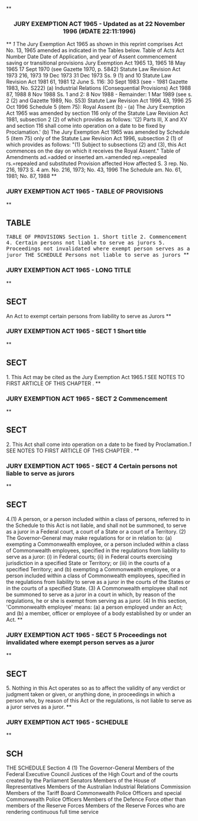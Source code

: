 **<b>

### <center><name>JURY EXEMPTION ACT 1965 - Updated as at 22 November 1996 (#DATE 22:11:1996) </name></center>
</b>** *1* The Jury Exemption Act 1965 as shown in this reprint comprises Act No. 13, 1965 amended as indicated in the Tables below.<lf>                                  Table of Acts<lf> Act<lf> Number         Date          Date of                            Application,<lf> and year        of Assent    commencement                       saving or<lf>                                                                 transitional<lf>                                                                 provisions<lf> Jury Exemption Act 1965<lf> 13, 1965       18 May 1965   17 Sept 1970 (see Gazette<lf>                              1970, p. 5842)<lf> Statute Law Revision Act 1973<lf> 216, 1973      19 Dec 1973   31 Dec 1973                        Ss. 9 (1)<lf>                                                                 and 10<lf> Statute Law Revision Act 1981<lf> 61, 1981       12 June       S. 116: 30 Sept 1983 (see          -<lf>                1981          Gazette 1983, No. S222) (a)<lf> Industrial Relations (Consequential Provisions) Act 1988<lf> 87, 1988       8 Nov 1988    Ss. 1 and 2: 8 Nov 1988            -<lf>                              Remainder: 1 Mar 1989 (see<lf>                              s. 2 (2) and Gazette 1989,<lf>                              No. S53)<lf> Statute Law Revision Act 1996 43, 1996       25 Oct 1996   Schedule 5 (item 75): Royal Assent (b)                                                                 -   (a) The Jury Exemption Act 1965 was amended by section 116 only of the Statute Law Revision Act 1981, subsection 2 (2) of which provides as follows:<lf>   '(2) Parts III, X and XV and section 116 shall come into operation on a date to be fixed by Proclamation.'<lf>   (b) The Jury Exemption Act 1965 was amended by Schedule 5 (item 75) only of the Statute Law Revision Act 1996, subsection 2 (1) of which provides as follows:   "(1) Subject to subsections (2) and (3), this Act commences on the day on which it receives the Royal Assent."                               Table of Amendments<lf> ad.=added or inserted am.=amended rep.=repealed rs.=repealed and substituted<lf> Provision affected<lf>           How affected<lf> S. 3<lf>           rep. No. 216, 1973<lf> S. 4<lf>           am. No. 216, 1973; No. 43, 1996<lf> The Schedule<lf>           am. No. 61, 1981; No. 87, 1988<lf> </lf></lf></lf></lf></lf></lf></lf></lf></lf></lf></lf></lf></lf></lf></lf></lf></lf></lf></lf></lf></lf></lf></lf></lf></lf></lf></lf></lf></lf></lf></lf></lf></lf>
**<b>

### <name>JURY EXEMPTION ACT 1965 - TABLE OF PROVISIONS </name>
</b>** 

## TABLE
<tables> <tt>                              TABLE OF PROVISIONS<lf> Section<lf>      1\. Short title<lf>      2\. Commencement<lf>      4\. Certain persons not liable to serve as jurors<lf>      5\. Proceedings not invalidated where exempt person serves as a juror<lf>                        THE SCHEDULE<lf>              Persons not liable to serve as jurors<lf> </lf></lf></lf></lf></lf></lf></lf></lf></tt></tables>
**<b>

### <name>JURY EXEMPTION ACT 1965 - LONG TITLE </name>
</b>** 

## SECT
<sect>     An Act to exempt certain persons from liability to serve as Jurors<lf> </lf></sect>
**<b>

### <name>JURY EXEMPTION ACT 1965 - SECT 1 Short title </name>
</b>** 

## SECT
<sect>   1\. This Act may be cited as the Jury Exemption Act 1965.*1* SEE NOTES TO FIRST ARTICLE OF THIS CHAPTER . </sect>
**<b>

### <name>JURY EXEMPTION ACT 1965 - SECT 2 Commencement </name>
</b>** 

## SECT
<sect>   2\. This Act shall come into operation on a date to be fixed by Proclamation.*1* SEE NOTES TO FIRST ARTICLE OF THIS CHAPTER . </sect>
**<b>

### <name>JURY EXEMPTION ACT 1965 - SECT 4 Certain persons not liable to serve as jurors </name>
</b>** 

## SECT
<sect>   4.(1) A person, or a person included within a class of persons, referred to in the Schedule to this Act is not liable, and shall not be summoned, to serve as a juror in a Federal court, a court of a State or a court of a Territory.<lf>   (2) The Governor-General may make regulations for or in relation to:<lf>   (a) exempting a Commonwealth employee, or a person included within a class<lf> of Commonwealth employees, specified in the regulations from liability to serve as a juror:<lf>     (i) in Federal courts;<lf>     (ii) in Federal courts exercising jurisdiction in a specified State or<lf> Territory; or<lf>     (iii) in the courts of a specified Territory; and<lf>   (b) exempting a Commonwealth employee, or a person included within a class<lf> of Commonwealth employees, specified in the regulations from liability to serve as a juror in the courts of the States or in the courts of a specified State.<lf>   (3) A Commonwealth employee shall not be summoned to serve as a juror in a court in which, by reason of the regulations, he or she is exempt from serving as a juror.<lf>   (4) In this section, 'Commonwealth employee' means:<lf>   (a) a person employed under an Act; and<lf>   (b) a member, officer or employee of a body established by or under an Act.<lf> </lf></lf></lf></lf></lf></lf></lf></lf></lf></lf></lf></lf></lf></lf></sect>
**<b>

### <name>JURY EXEMPTION ACT 1965 - SECT 5 Proceedings not invalidated where exempt person serves as a juror </name>
</b>** 

## SECT
<sect>   5\. Nothing in this Act operates so as to affect the validity of any verdict or judgment taken or given, or anything done, in proceedings in which a person who, by reason of this Act or the regulations, is not liable to serve as a juror serves as a juror. </sect>
**<b>

### <name>JURY EXEMPTION ACT 1965 - SCHEDULE </name>
</b>** 

## SCH
<sch>                               THE SCHEDULE            Section 4 (1)<lf> The Governor-General<lf> Members of the Federal Executive Council<lf> Justices of the High Court and of the courts created by the Parliament<lf> Senators<lf> Members of the House of Representatives<lf> Members of the Australian Industrial Relations Commission<lf> Members of the Tariff Board<lf> Commonwealth Police Officers and special Commonwealth Police Officers<lf> Members of the Defence Force other than members of the Reserve Forces<lf> Members of the Reserve Forces who are rendering continuous full time service<lf> </lf></lf></lf></lf></lf></lf></lf></lf></lf></lf></lf></sch>
